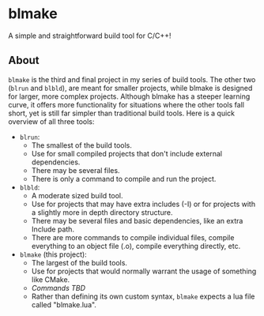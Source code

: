 # blmake

A simple and straightforward build tool for C/C++!

## About

`blmake` is the third and final project in my series of build tools. The other two (`blrun` and `blbld`), are meant for smaller projects, while blmake is designed for larger, more complex projects. Although blmake has a steeper learning curve, it offers more functionality for situations where the other tools fall short, yet is still far simpler than traditional build tools. Here is a quick overview of all three tools:
 - `blrun`: 
     - The smallest of the build tools. 
     - Use for small compiled projects that don't include external dependencies. 
     - There may be several files.
     - There is only a command to compile and run the project.
 - `blbld`: 
     - A moderate sized build tool. 
     - Use for projects that may have extra includes (-I) or for projects with a slightly more in depth directory structure. 
     - There may be several files and basic dependencies, like an extra Include path.
     - There are more commands to compile individual files, compile everything to an object file (.o), compile everything directly, etc. 
 - `blmake` (this project):
     - The largest of the build tools.
     - Use for projects that would normally warrant the usage of something like CMake.
     - *Commands TBD*
     - Rather than defining its own custom syntax, `blmake` expects a lua file called "blmake.lua".
